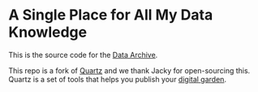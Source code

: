 # A Single Place for All My Data Knowledge

This is the source code for the [Data Archive](https://rhyslwells.github.io/Data-Archive/).

This repo is a fork of [Quartz](https://github.com/jackyzha0/quartz) and we thank Jacky for open-sourcing this. Quartz is a set of tools that helps you publish your [digital garden](https://jzhao.xyz/posts/networked-thought).
